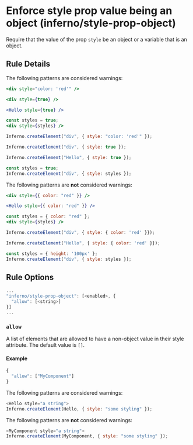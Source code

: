 # Enforce style prop value being an object (inferno/style-prop-object)

Require that the value of the prop `style` be an object or a variable that is
an object.

## Rule Details

The following patterns are considered warnings:

```jsx
<div style="color: 'red'" />

<div style={true} />

<Hello style={true} />

const styles = true;
<div style={styles} />
```

```js
Inferno.createElement("div", { style: "color: 'red'" });

Inferno.createElement("div", { style: true });

Inferno.createElement("Hello", { style: true });

const styles = true;
Inferno.createElement("div", { style: styles });
```


The following patterns are **not** considered warnings:

```jsx
<div style={{ color: "red" }} />

<Hello style={{ color: "red" }} />

const styles = { color: "red" };
<div style={styles} />
```

```js
Inferno.createElement("div", { style: { color: 'red' }});

Inferno.createElement("Hello", { style: { color: 'red' }});

const styles = { height: '100px' };
Inferno.createElement("div", { style: styles });
```
## Rule Options

```js
...
"inferno/style-prop-object": [<enabled>, {
  "allow": [<string>]
}]
...
```

### `allow`
A list of elements that are allowed to have a non-object value in their style attribute. The default value is `[]`.

#### Example
```js
{
  "allow": ["MyComponent"]
}
```
The following patterns are considered warnings:
```js
<Hello style="a string">
Inferno.createElement(Hello, { style: "some styling" });
```

The following patterns are **not** considered warnings:
```js
<MyComponent style="a string">
Inferno.createElement(MyComponent, { style: "some styling" });
```
